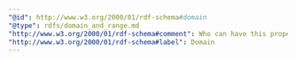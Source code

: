 ```yaml
---
"@id": http://www.w3.org/2000/01/rdf-schema#domain
"@type": rdfs/domain_and_range.md
"http://www.w3.org/2000/01/rdf-schema#comment": Who can have this property?
"http://www.w3.org/2000/01/rdf-schema#label": Domain
---
```


